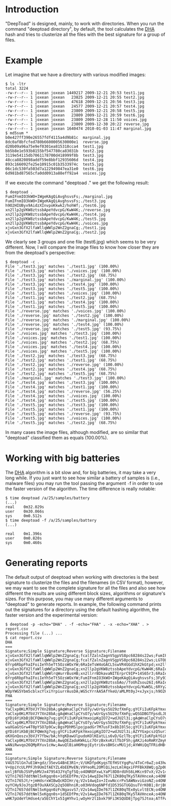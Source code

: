 # Introduction #

"DeepToad" is designed, mainly, to work with directories. When you run the command "deeptoad directory", by default, the tool calculates the [DHA](Algorithms.md) hash and tries to clusterize all the files with the best signature for a group of files.

# Example #

Let imagine that we have a directory with various modified images:

```
$ ls -ltr
total 3224
-rw-r--r-- 1 joxean joxean 1449217 2009-12-21 20:53 test1.jpg
-rw-r--r-- 1 joxean joxean   23825 2009-12-21 20:55 test2.jpg
-rw-r--r-- 1 joxean joxean   47618 2009-12-21 20:56 test3.jpg
-rw-r--r-- 1 joxean joxean   24577 2009-12-21 20:57 test4.jpg
-rw-r--r-- 1 joxean joxean   23809 2009-12-21 20:58 test5.jpg
-rw-r--r-- 1 joxean joxean   23809 2009-12-21 20:59 test6.jpg
-rw-r--r-- 1 joxean joxean   23809 2009-12-28 11:50 voices.jpg
-rw-r--r-- 1 joxean joxean   23809 2009-12-30 20:22 reverse.jpg
-rw-r--r-- 1 joxean joxean 1640474 2010-01-03 11:47 marginal.jpg
$ md5sum *
b0e427ff390e26557fdf4115a4d9b81c  marginal.jpg
8dc0af8bfcfed780b6600005630000e1  reverse.jpg
d20b09a96a75e9ef0301ea815318cca4  test1.jpg
bb5b8e1e593b8155bf547780ca83031b  test2.jpg
3119e54115db7061178700d418999f8b  test3.jpg
48cca8820898addf59e8bbf12935606d  test4.jpg
893c166092fe25e10915c01b3533974c  test5.jpg
06c1dc530fa503d7a122949847ea31e0  test6.jpg
6d981bd87565cfa0dd0913a88eff92a4  voices.jpg
```

If we execute the command "deeptoad ." we get the following result:

```
$ deeptoad .
FumIFnmIO3kWO+IWgeKAgQiAvghsvsFs;./marginal.jpg
FumIFnmIO3kWO+IWgeKAgQiAvghsvsFs;./test3.jpg
h9O2HIUByx9AidzXInvpoKkwk2/hohWf;./test6.jpg
xn2llp2gVKW8ztssbApeYdvcpG/KwW4K;./reverse.jpg
xn2llp2gVKW8ztssbApeYdvcpG/KwW4K;./test4.jpg
xn2llp2gVKW8ztssbApeYdvcpG/KwW4K;./test5.jpg
xn2llp2gVKW8ztssbApeYdvcpG/KwW4K;./voices.jpg
xjvGxn3GfX2lfaWllqWWlp2WnZ2gnaCg;./test1.jpg
xjvGxn3GfX2lfaWllqWWlp2WnZ2gnaCg;./test2.jpg
```

We clearly see 3 groups and one file (test6.jpg) which seems to be very different. Now, I will compare the image files to know how closer they are from the deeptoad's perspective:

```
$ deeptoad -c .
File './test3.jpg' matches './test1.jpg' (100.00%)
File './test3.jpg' matches './voices.jpg' (100.00%)
File './test3.jpg' matches './test2.jpg' (68.75%)
File './test3.jpg' matches './marginal.jpg' (100.00%)
File './test3.jpg' matches './test4.jpg' (100.00%)
File './test3.jpg' matches './test5.jpg' (100.00%)
File './test1.jpg' matches './voices.jpg' (100.00%)
File './test1.jpg' matches './test2.jpg' (68.75%)
File './test1.jpg' matches './test4.jpg' (100.00%)
File './test1.jpg' matches './test5.jpg' (100.00%)
File './reverse.jpg' matches './voices.jpg' (100.00%)
File './reverse.jpg' matches './test2.jpg' (100.00%)
File './reverse.jpg' matches './marginal.jpg' (100.00%)
File './reverse.jpg' matches './test4.jpg' (100.00%)
File './reverse.jpg' matches './test5.jpg' (93.75%)
File './voices.jpg' matches './test3.jpg' (100.00%)
File './voices.jpg' matches './test1.jpg' (100.00%)
File './voices.jpg' matches './test2.jpg' (68.75%)
File './voices.jpg' matches './test4.jpg' (100.00%)
File './voices.jpg' matches './test5.jpg' (100.00%)
File './test2.jpg' matches './test3.jpg' (68.75%)
File './test2.jpg' matches './test1.jpg' (68.75%)
File './test2.jpg' matches './reverse.jpg' (100.00%)
File './test2.jpg' matches './test4.jpg' (68.75%)
File './test2.jpg' matches './test5.jpg' (68.75%)
File './marginal.jpg' matches './test3.jpg' (100.00%)
File './test4.jpg' matches './test3.jpg' (100.00%)
File './test4.jpg' matches './test1.jpg' (100.00%)
File './test4.jpg' matches './reverse.jpg' (56.25%)
File './test4.jpg' matches './voices.jpg' (100.00%)
File './test4.jpg' matches './test5.jpg' (100.00%)
File './test5.jpg' matches './test3.jpg' (100.00%)
File './test5.jpg' matches './test1.jpg' (100.00%)
File './test5.jpg' matches './reverse.jpg' (93.75%)
File './test5.jpg' matches './voices.jpg' (100.00%)
File './test5.jpg' matches './test2.jpg' (68.75%)
```

In many cases the image files, although modified, are so similar that "deeptoad" classified them as equals (100.00%).

# Working with big batteries #

The [DHA](Algorithms.md) algorithm is a bit slow and, for big batteries, it may take a very long while. If you just want to see how similar a battery of samples is (i.e., malware files) you may run the tool passing the argument `-`f in order to use the faster version of the algorithm. The time difference is really notable:

```
$ time deeptoad /a/25/samples/battery
(...)
real    0m32.029s
user    0m30.066s
sys     0m0.512s
$ time deeptoad -f /a/25/samples/battery
(...)

real    0m1.396s
user    0m0.820s
sys     0m0.460s
```

# Generating reports #

The default output of deeptoad when working with directories is the best signature to clusterize the files and the filenames (in CSV format), however, we may want to see the complete signature for all the files and also see how different the results are using different block sizes, algorithms or signature's sizes. For this purpose, you may use many different arguments to "deeptoad" to generate reports. In example, the following command prints out the signatures for a directory using the default hashing algorithm, the faster version and the experimental version:

```
$ deeptoad -p -echo="DHA" . -f -echo="FHA" . -x -echo="XHA" . > report.csv
Processing file (...) ...
$ cat report.csv
DHA
===
Signature;Simple Signature;Reverse Signature;Filename
xjvGxn3GfX2lfaWllqWWlp2WnZ2gnaCg;fcalfZalnZagnVSgpVS8pc68284s22ws;FumIFnmIO3kWO+IWgeKAgQiAvghsvsFs;./test3.jpg
xjvGxn3GfX2lfaWllqWWlp2WnZ2gnaCg;fcalfZalnZagnVSgpVS8pc68284s22ws;LGTOLPzOEfyGEe2G5e3S5QTSNQQMNWAM;./test1.jpg
6Yrp6RbpFhaIFoiIeYh5eTt5OzsWOxYW;6RaIeTsW4oGACL5swVR4GGd1hX2kGtpd;xn2llp2gVKW8ztssbApeYdvcpG/KwW4K;./reverse.jpg
xjvGxn3GfX2lfaWllqWWlp2WnZ2gnaCg;xn2llp2gVKW8ztssbApeYdvcpG/KwW4K;6RaIeTsW4oGACL5swVR4GGd1hX2kGtpd;./voices.jpg
xjvGxn3GfX2lfaWllqWWlrqWurrBusHB;xn2llrrBDkavaNITErprC9IP+14S65r3;6RaIeTsW4oGACL5swVR4GGd1hX2kGtpd;./test2.jpg
6Yrp6RbpFhaIFoiIeYh5eTt5OzsWOxYW;FumIFnmIO3kWO+IWgeKAgQiAvghsvsFs;3Fy93Oa9T+YBT10BTF3xTLPxwrNHwpZH;./marginal.jpg
xjvGxn3GfX2lfaWllqWWlp2WnZ2gnaCg;xn2llp2gVKW8ztssbAo//ToUhZsou26I;6RaIeTsW4oGACL5swVR4GGd1hX2kGtpd;./test4.jpg
xjvGxn3GfX2lfaWllqWWlp2WnZ2gnaCg;xn2llp2gVKW8ztssbApeYdvcpG/KwW5L;6RYyZdAZieACeFTfyveAGfSJEffJaNpd;./test5.jpg
WOpYWG5Ybm5cblxcYlxiYrpiurrAusDA;WG5cYrrAA5AfYkeU/aMLMt0yJ+xJyxjs;h9O2HIUByx9AidzXInvpoKkwk2/hohWf;./test6.jpg
FHA
===
Signature;Simple Signature;Reverse Signature;Filename
YaClxp0KLM7bVJY7Xn28bA;gAqWnaClpCYsO7y/wUrGys5U29zfXmFg;gYCFiIuKFpkYmxoipKgIO72+wdJU2l3i;./test3.jpg
YaClxp0KLM7bVJY7Xn28bA;gAqWnaClpCYsO7y/wUrGys5U29zfXmFg;wQSGDBGTFpsdLJE1uLw/QcfO0lVaYOVk;./test1.jpg
gYDi6YiKbBjBCFQWeXg7vg;gYCFiIuKFpkYmxoipKgIO72+wdJU2l3i;gAqWnaClpCYsO7y/wUrGys5U29zfXmFg;./reverse.jpg
YaClxp0KLM7bVJY7Xn28bA;gAqWnaClpCYsO7y/wUrGys5U29zfXmFg;gYCFiIuKFpkYmxoipKgIO72+wdJU2l3i;./voices.jpg
waXGaGtGrw4T0pYSO7p9Cw;BgsPDhMSlpojpadGr7M7usF3x8bI0l5o;gYCFiIuKFpkYmxoipKgIO72+wdJU2l3i;./test2.jpg
gYDi6YiKbBjBCFQWeXg7vg;gYCFiIuKFpkYmxoipKgIO72+wdJU2l3i;AZYYGxpcszQ5ur3AwsVHRspNTE/P113c;./marginal.jpg
oKXGnQoszv3bVJY7fbw/bA;hYgKDawUlpudoKOlKEatLLs6vD/GzlTb;gYCFiIuKFpkYGiKkqAg7vaK+wcrSVNpd;./test4.jpg
YaClxp0KLM7bVJY7Xn28bA;AwqOEZadoKWkLLc7OrzBxkvKzlTb3F5h;gAKJi4oRmRYZmyKoMr3JytDSVNpd3+Bl;./test5.jpg
wANiRwvqo26QMpRYuv1cHw;AwuQlBiaH6MnpjEytri6vsBHScvMU1jd;AYWHiQqTFRidHB+gIqkwn7ZAIMvP06LX;./test6.jpg
XHA
===
Signature;Simple Signature;Reverse Signature;Filename
V4G57GlGn7uE1W+gdz/35evG4BnE3R1+;V/UKDfpdKyqsTEfHStYgqPu/4ToCr6wZ;o43hwBpf8lQuHCe7VSustKRZIb0sgNEx;./test3.jpg
V+UpiYcULPPFJh9UmIfAEYZL4bEEMvEN;V9YeoRL2OMlQiJezLmlHqxiFPFBkX8WQ;gZp0UJuPx4yVwzu5nDP3k+azBuRHri3h;./test1.jpg
oxljBfUbJSVPybMVJx479S43JYqTgfSQ;o4ONROFxwLYaPl8D8rdUhS6LHKcn97vX;V2v14wqIDe767l1ZK80qTKy5TAVHnceA;./reverse.jpg
V2Tn17657ddtNml5xKgqn0s+1dSEDfPm;V2v14wqIDe767l1ZK80qTKy5TAVHnceA;o4ONROFxwLYaPl8D8rdUhS6LHKcn97vX;./voices.jpg
V2Tn1765Jt/+jmHdsrxWIBwQcKDIHr/q;V2v14wqIo+JIvwNccrPx5AWNxviGzoNZ;o4ONROFxwLYaPl8D8rdUhS6LHKcn97vX;./test2.jpg
oyYCHy9JoJtgzBfOuXAXSCp2q5O8hniR;o03HVdog6NPfd1D53SGTUGQsuTVrK0B1;8rjBCmIrDX8QziZa5v7h72COzBPVjsCT;./marginal.jpg
V2Tn17657ddtNml5xKgqn0zFcNgasvS7;V2v14wqIDe767l1ZK80qTEx0yLvltECN;o4ONROFxwLYaPl8D8rdUhS6LHKcn97vX;./test4.jpg
V2Tn17657ddtNml5xKgqn0s+1dSEDfPm;V2v14wqIDe767l1ZK80qTKy5TAVHnceA;o4ONREGYstWn0yOXs04UM/Y8XKE+BjQm;./test5.jpg
wHK7pUdeYlHdse4/a5EChY1x5IgHYhv1;wOyHr2l1bxk79Fi3KSQUD8jTpg7SJtoa;ATfFwjCpgQdDay3zedyoHhD1hPFvs/LT;./test6.jpg
```